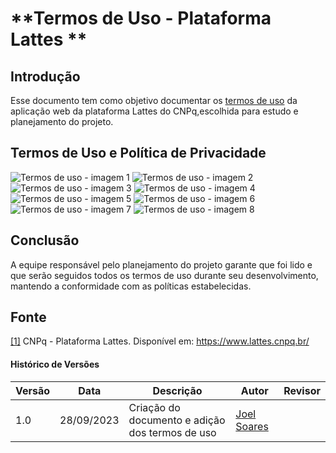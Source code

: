 # **Termos de Uso - Plataforma Lattes **
## **Introdução**

Esse documento tem como objetivo documentar os [termos de uso](https://www.lattes.cnpq.br/) da aplicação web da plataforma Lattes do CNPq,escolhida para estudo e planejamento do projeto.

## **Termos de Uso e Política de Privacidade**

![Termos de uso - imagem 1](img/Lattes-1.jpg)
![Termos de uso - imagem 2](img/Lattes-2.jpg)
![Termos de uso - imagem 3](img/Lattes-3.jpg)
![Termos de uso - imagem 4](img/Lattes-4.jpg)
![Termos de uso - imagem 5](img/Lattes-5.jpg)
![Termos de uso - imagem 6](img/Lattes-6.jpg)
![Termos de uso - imagem 7](img/Lattes-7.jpg)
![Termos de uso - imagem 8](img/Lattes-8.jpg)

## **Conclusão**

A equipe responsável pelo planejamento do projeto garante que foi lido e que serão seguidos todos os termos de uso durante seu desenvolvimento, mantendo a conformidade com as políticas estabelecidas.

## **Fonte**

<a id="aa" href="#a">[1]</a> CNPq - Plataforma Lattes. Disponível em: https://www.lattes.cnpq.br/

#### **Histórico de Versões**

| Versão | Data       | Descrição            | Autor          | Revisor        |
|--------|------------|----------------------|----------------|--------------- |
| 1.0    | 28/09/2023 | Criação do documento e adição dos termos de uso   | [Joel Soares](https://github.com/JoelSRangel)|| 

